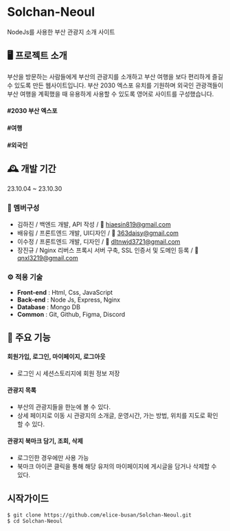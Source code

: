 # Solchan-Neoul
NodeJs를 사용한 부산 관광지 소개 사이트

## 🖥️ 프로젝트 소개
부산을 방문하는 사람들에게 부산의 관광지를 소개하고 부산 여행을 보다 편리하게 즐길 수 있도록 만든 웹사이트입니다. 부산 2030 엑스포 유치를 기원하며 외국인 관광객들이 부산 여행을 계획했을 때 유용하게 사용할 수 있도록 영어로 사이트를 구성했습니다.
#### #2030 부산 엑스포
#### #여행
#### #외국인

## 🕰️ 개발 기간
23.10.04 ~ 23.10.30

### 👥 멤버구성
* 김하진 / 백엔드 개발, API 작성 / 📧 hiaesin819@gmail.com
* 배유림 / 프론트엔드 개발, UI디자인 / 📧 363daisy@gmail.com
* 이수정 / 프론트엔드 개발, 디자인 / 📧 dltnwjd3721@gmail.com
* 장진규 / Nginx 리버스 프록시 서버 구축, SSL 인증서 및 도메인 등록 / 📧 qnxl3219@gmail.com


### ⚙️ 적용 기술
- **Front-end** : Html, Css, JavaScript
- **Back-end** : Node Js, Express, Nginx
- **Database** : Mongo DB
- **Common** : Git, Github, Figma, Discord

## 📌 주요 기능
#### 회원가입, 로그인, 마이페이지, 로그아웃
- 로그인 시 세션스토리지에 회원 정보 저장
#### 관광지 목록
- 부산의 관광지들을 한눈에 볼 수 있다.
- 상세 페이지로 이동 시 관광지의 소개글, 운영시간, 가는 방법, 위치를 지도로 확인할 수 있다.
#### 관광지 북마크 담기, 조회, 삭제
- 로그인한 경우에만 사용 가능
- 북마크 아이콘 클릭을 통해 해당 유저의 마이페이지에 게시글을 담거나 삭제할 수 있다.

## 시작가이드
```
$ git clone https://github.com/elice-busan/Solchan-Neoul.git
$ cd Solchan-Neoul
```


